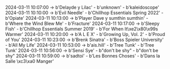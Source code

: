 2024-03-11 10:07:00 -> b'Delayde y Lilac' - b'unknown' - b'kaleidoscope'
2024-03-11 10:10:00 -> b'Evil Needle' - b'Chillhop Essentials Spring 2022' - b'Opiate'
2024-03-11 10:13:00 -> b'Player Dave y sumthin sumthin' - b'Where the Wind Blew Me' - b'Fracture'
2024-03-11 10:17:00 -> b'Sleepy Fish' - b'Chillhop Essentials Summer 2019' - b'For When It\xe2\x80\x99s Warmer'
2024-03-11 10:20:00 -> b'A L E X' - b'Growing Up, Vol. 2' - b'Proud of You'
2024-03-11 10:23:00 -> b'Brenk Sinatra' - b'Boss Spieler University' - b'All My Life'
2024-03-11 10:53:00 -> b'ais.hill' - b'Tree Tunk' - b'Tree Tunk'
2024-03-11 10:56:00 -> b'Sensi Sye' - b"don't be shy" - b"don't be shy"
2024-03-11 10:59:00 -> b'sadtoi' - b'Les Bonnes Choses' - b'Dans la Salle \xc3\xa0 Manger'
